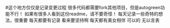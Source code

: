 #这个地方仅仅是记录变更过程
很多代码都需要fork其他项目，但是autogreen功能不行！
如果有很多人看到这份readme，请不要奇怪！
每天记录一些奇特的想法，很重要
每天都要有记录
看来要坚持啊
每天都有美女相伴
可以的
无以言表
